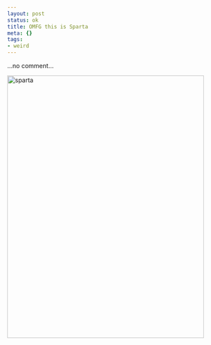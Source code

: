 ```yaml
--- 
layout: post
status: ok
title: OMFG this is Sparta
meta: {}
tags: 
- weird
---
```

...no comment...  
  
<a href="http://fast.mgpf.it/2009/03/sparta.jpg"><img src="http://fast.mgpf.it/2009/03/sparta.jpg" alt="sparta" title="sparta" width="453" height="604" class="aligncenter size-full wp-image-1378" /></a> 
